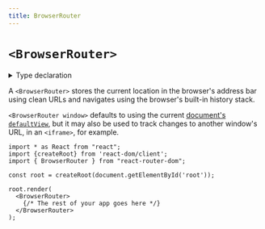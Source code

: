 ```yaml
---
title: BrowserRouter
---
```


# `<BrowserRouter>`

<details>
  <summary>Type declaration</summary>

```tsx
declare function BrowserRouter(
  props: BrowserRouterProps
): React.ReactElement;

interface BrowserRouterProps {
  basename?: string;
  children?: React.ReactNode;
  window?: Window;
}
```

</details>

A `<BrowserRouter>` stores the current location in the browser's address bar using clean URLs and navigates using the browser's built-in history stack.

`<BrowserRouter window>` defaults to using the current [document's `defaultView`][defaultview], but it may also be used to track changes to another window's URL, in an `<iframe>`, for example.

```tsx
import * as React from "react";
import {createRoot} from 'react-dom/client';
import { BrowserRouter } from "react-router-dom";

const root = createRoot(document.getElementById('root'));

root.render(
  <BrowserRouter>
    {/* The rest of your app goes here */}
  </BrowserRouter>
);
```

[defaultview]: https://developer.mozilla.org/en-US/docs/Web/API/Document/defaultView
